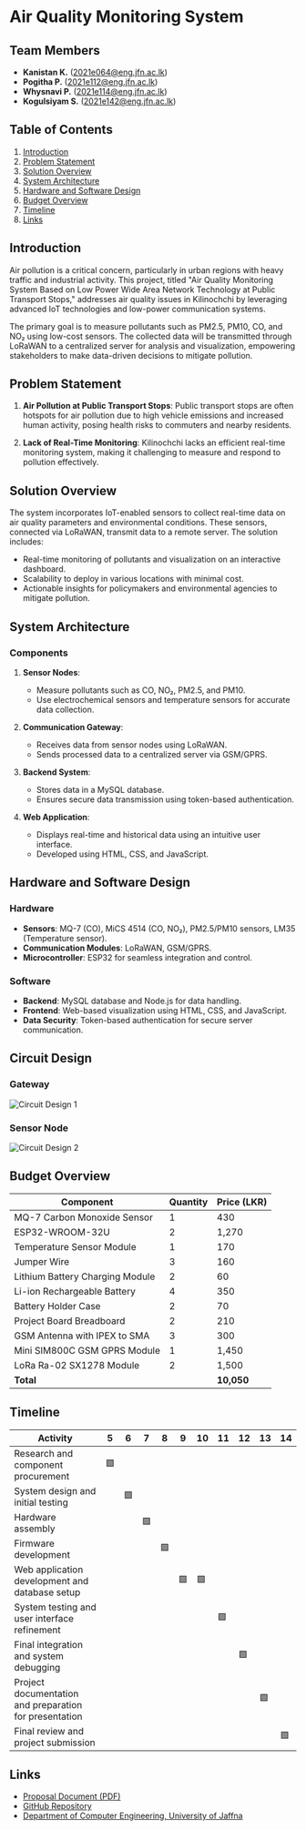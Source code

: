 # Air Quality Monitoring System

## Team Members
- **Kanistan K.** (2021e064@eng.jfn.ac.lk) 
- **Pogitha P.** (2021e112@eng.jfn.ac.lk)
- **Whysnavi P.** (2021e114@eng.jfn.ac.lk)
- **Kogulsiyam S.** (2021e142@eng.jfn.ac.lk)

## Table of Contents
1. [Introduction](#introduction)
2. [Problem Statement](#problem-statement)
3. [Solution Overview](#solution-overview)
4. [System Architecture](#system-architecture)
5. [Hardware and Software Design](#hardware-and-software-design)
6. [Budget Overview](#budget-overview)
7. [Timeline](#timeline)
8. [Links](#links)

## Introduction
Air pollution is a critical concern, particularly in urban regions with heavy traffic and industrial activity. This project, titled "Air Quality Monitoring System Based on Low Power Wide Area Network Technology at Public Transport Stops," addresses air quality issues in Kilinochchi by leveraging advanced IoT technologies and low-power communication systems.

The primary goal is to measure pollutants such as PM2.5, PM10, CO, and NO₂ using low-cost sensors. The collected data will be transmitted through LoRaWAN to a centralized server for analysis and visualization, empowering stakeholders to make data-driven decisions to mitigate pollution.

## Problem Statement
1. **Air Pollution at Public Transport Stops**:
   Public transport stops are often hotspots for air pollution due to high vehicle emissions and increased human activity, posing health risks to commuters and nearby residents.

2. **Lack of Real-Time Monitoring**:
   Kilinochchi lacks an efficient real-time monitoring system, making it challenging to measure and respond to pollution effectively.

## Solution Overview
The system incorporates IoT-enabled sensors to collect real-time data on air quality parameters and environmental conditions. These sensors, connected via LoRaWAN, transmit data to a remote server. The solution includes:
- Real-time monitoring of pollutants and visualization on an interactive dashboard.
- Scalability to deploy in various locations with minimal cost.
- Actionable insights for policymakers and environmental agencies to mitigate pollution.

## System Architecture
### Components
1. **Sensor Nodes**:
   - Measure pollutants such as CO, NO₂, PM2.5, and PM10.
   - Use electrochemical sensors and temperature sensors for accurate data collection.

2. **Communication Gateway**:
   - Receives data from sensor nodes using LoRaWAN.
   - Sends processed data to a centralized server via GSM/GPRS.

3. **Backend System**:
   - Stores data in a MySQL database.
   - Ensures secure data transmission using token-based authentication.

4. **Web Application**:
   - Displays real-time and historical data using an intuitive user interface.
   - Developed using HTML, CSS, and JavaScript.

## Hardware and Software Design
### Hardware
- **Sensors**: MQ-7 (CO), MiCS 4514 (CO, NO₂), PM2.5/PM10 sensors, LM35 (Temperature sensor).
- **Communication Modules**: LoRaWAN, GSM/GPRS.
- **Microcontroller**: ESP32 for seamless integration and control.

### Software
- **Backend**: MySQL database and Node.js for data handling.
- **Frontend**: Web-based visualization using HTML, CSS, and JavaScript.
- **Data Security**: Token-based authentication for secure server communication.

## Circuit Design

### Gateway
![Circuit Design 1](image1_url)

### Sensor Node
![Circuit Design 2](image2_url)

## Budget Overview
| Component                       | Quantity | Price (LKR) |
|---------------------------------|----------|-------------|
| MQ-7 Carbon Monoxide Sensor    | 1        | 430         |
| ESP32-WROOM-32U                | 2        | 1,270       |
| Temperature Sensor Module       | 1        | 170         |
| Jumper Wire                     | 3        | 160         |
| Lithium Battery Charging Module | 2        | 60          |
| Li-ion Rechargeable Battery     | 4        | 350         |
| Battery Holder Case             | 2        | 70          |
| Project Board Breadboard        | 2        | 210         |
| GSM Antenna with IPEX to SMA    | 3        | 300         |
| Mini SIM800C GSM GPRS Module    | 1        | 1,450       |
| LoRa Ra-02 SX1278 Module        | 2        | 1,500       |
| **Total**                       |          | **10,050**  |


## Timeline

| **Activity**                                      | **5** | **6** | **7** | **8** | **9** | **10** | **11** | **12** | **13** | **14** |
|---------------------------------------------------|-------|-------|-------|-------|-------|--------|--------|--------|--------|--------|
| Research and component procurement               | 🟩    |       |       |       |       |        |        |        |        |        |
| System design and initial testing                |       | 🟩    |       |       |       |        |        |        |        |        |
| Hardware assembly                                 |       |       | 🟩    |       |       |        |        |        |        |        |
| Firmware development                              |       |       |       | 🟩    |       |        |        |        |        |        |
| Web application development and database setup   |       |       |       |       | 🟩    |   🟩     |        |        |        |        |
| System testing and user interface refinement     |       |       |       |       |       |      |     🟩   |        |        |        |
| Final integration and system debugging           |       |       |       |       |       |        |      |   🟩     |        |        |
| Project documentation and preparation for presentation |       |       |       |       |       |        |        |      |   🟩     |        |
| Final review and project submission              |       |       |       |       |       |        |        |        |      | 🟩     |



## Links
- [Proposal Document (PDF)](https://github.com/KKanistan06/Air-Quality-Monitoring/blob/3c390ac6118165626f1457eac2c57851fc94d5e1/Project-Proposal.pdf)
- [GitHub Repository](https://github.com/KKanistan06/Air-Quality-Monitoring)
- [Department of Computer Engineering, University of Jaffna](https://www.eng.jfn.ac.lk/)
